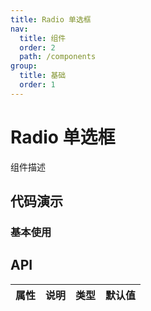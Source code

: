 ```yaml
---
title: Radio 单选框
nav:
  title: 组件
  order: 2
  path: /components
group:
  title: 基础
  order: 1
---
```


# Radio 单选框

组件描述

## 代码演示

### 基本使用

<code src="./demo/basic.tsx"></code>

## API

| 属性 | 说明 | 类型 | 默认值 |
| ---- | ---- | ---- | ------ |
